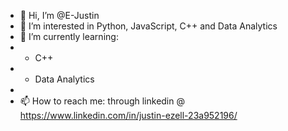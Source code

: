 - 👋 Hi, I’m @E-Justin
- 👀 I’m interested in Python, JavaScript, C++ and Data Analytics 
- 🌱 I’m currently learning:
-   * C++
-   * Data Analytics
- 
- 📫 How to reach me: through linkedin @ https://www.linkedin.com/in/justin-ezell-23a952196/

<!---
E-Justin/E-Justin is a ✨ special ✨ repository because its `README.md` (this file) appears on your GitHub profile.
You can click the Preview link to take a look at your changes.
--->
